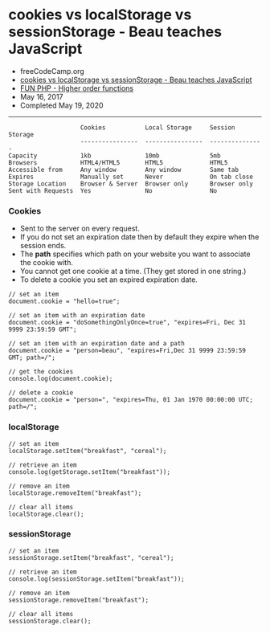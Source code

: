 # cookies vs localStorage vs sessionStorage - Beau teaches JavaScript

- freeCodeCamp.org
- [cookies vs localStorage vs sessionStorage - Beau teaches JavaScript](https://www.youtube.com/watch?v=AwicscsvGLg)
- [FUN PHP - Higher order functions](https://www.youtube.com/watch?v=sUJ8j2UR5kU)
- May 16, 2017
- Completed May 19, 2020

---

```
                    Cookies           Local Storage     Session Storage
                    ----------------  ----------------  ---------------
Capacity            1kb               10mb              5mb
Browsers            HTML4/HTML5       HTML5             HTML5
Accessible from     Any window        Any window        Same tab
Expires             Manually set      Never             On tab close
Storage Location    Browser & Server  Browser only      Browser only
Sent with Requests  Yes               No                No
```

### Cookies
- Sent to the server on every request.
- If you do not set an expiration date then by default they expire when the session ends.
- The **path** specifies which path on your website you want to associate the cookie with.
- You cannot get one cookie at a time. (They get stored in one string.)
- To delete a cookie you set an expired expiration date.
```
// set an item
document.cookie = "hello=true";

// set an item with an expiration date
document.cookie = "doSomethingOnlyOnce=true", "expires=Fri, Dec 31 9999 23:59:59 GMT";

// set an item with an expiration date and a path
document.cookie = "person=beau", "expires=Fri,Dec 31 9999 23:59:59 GMT; path=/";

// get the cookies
console.log(document.cookie);

// delete a cookie
document.cookie = "person=", "expires=Thu, 01 Jan 1970 00:00:00 UTC; path=/";
```

### localStorage
```
// set an item
localStorage.setItem("breakfast", "cereal");

// retrieve an item
console.log(getStorage.setItem("breakfast"));

// remove an item
localStorage.removeItem("breakfast");

// clear all items
localStorage.clear();
```

### sessionStorage
```
// set an item
sessionStorage.setItem("breakfast", "cereal");

// retrieve an item
console.log(sessionStorage.setItem("breakfast"));

// remove an item
sessionStorage.removeItem("breakfast");

// clear all items
sessionStorage.clear();
```